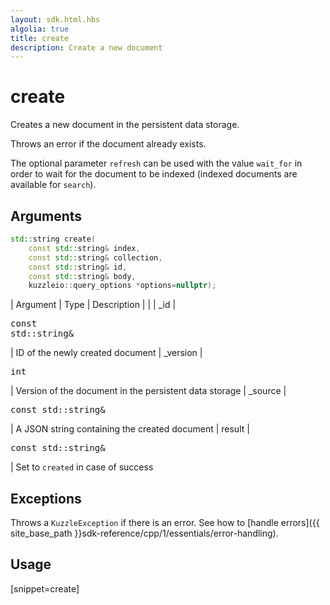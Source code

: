 ```yaml
---
layout: sdk.html.hbs
algolia: true
title: create
description: Create a new document
---
```



# create

Creates a new document in the persistent data storage.

Throws an error if the document already exists.

The optional parameter `refresh` can be used with the value `wait_for` in order to wait for the document to be indexed (indexed documents are available for `search`).

## Arguments

```cpp
std::string create(
    const std::string& index,
    const std::string& collection,
    const std::string& id,
    const std::string& body,
    kuzzleio::query_options *options=nullptr);
```

| Argument | Type | Description |
| | _id | <pre>const std::string&</pre> | ID of the newly created document
| _version | <pre>int</pre> | Version of the document in the persistent data storage
| _source | <pre>const std::string&</pre> | A JSON string containing the created document
| result | <pre>const std::string&</pre> | Set to `created` in case of success

## Exceptions

Throws a `KuzzleException` if there is an error. See how to [handle errors]({{ site_base_path }}sdk-reference/cpp/1/essentials/error-handling).

## Usage

[snippet=create]
